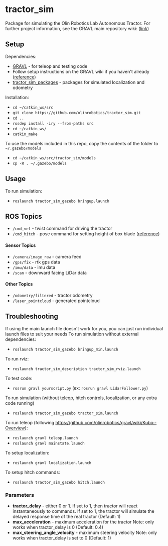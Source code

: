 # tractor_sim
Package for simulating the Olin Robotics Lab Autonomous Tractor. For further project information, see the GRAVL main repository wiki: ([link](https://github.com/olinrobotics/gravl/wiki))

## Setup
Dependencies:
+ [GRAVL](https://github.com/olinrobotics/gravl) - for teleop and testing code
+ Follow setup instructions on the GRAVL wiki if you haven't already ([reference](https://github.com/olinrobotics/gravl/wiki))
+ [tractor_sim_packages](https://github.com/olinrobotics/tractor_sim_packages) - packages for simulated localization and odometry

Installation:
+ `cd ~/catkin_ws/src`
+ `git clone https://github.com/olinrobotics/tractor_sim.git`
+ `cd ..`
+ `rosdep install -iry --from-paths src`
+ `cd ~/catkin_ws/`
+ `catkin_make`

To use the models included in this repo, copy the contents of the folder to `~/.gazebo/models`
+ `cd ~/catkin_ws/src/tractor_sim/models`
+ `cp -R . ~/.gazebo/models`

## Usage
To run simulation:
+ `roslaunch tractor_sim_gazebo bringup.launch`

## ROS Topics
+ `/cmd_vel` - twist command for driving the tractor
+ `/cmd_hitch` - pose command for setting height of box blade ([reference](https://github.com/olinrobotics/state_controller/blob/master/README.md))

#### Sensor Topics
+ `/camera/image_raw` - camera feed
+ `/gps/fix` - rtk gps data
+ `/imu/data` - imu data
+ `/scan` - downward facing LiDar data

#### Other Topics
+ `/odometry/filtered` - tractor odometry
+ `/laser_pointcloud` - generated pointcloud

## Troubleshooting
If using the main launch file doesn't work for you, you can just run individual launch files to suit your needs
To run simulation without external dependencies:
+ `roslaunch tractor_sim_gazebo bringup_min.launch`

To run rviz:
+  `roslaunch tractor_sim_description tractor_sim_rviz.launch`

To test code:
+ `rosrun gravl yourscript.py` (ex: `rosrun gravl LidarFollower.py`)

To run simulation (without teleop, hitch controls, localization, or any extra code running)
+ `roslaunch tractor_sim_gazebo tractor_sim.launch`

To run teleop (following https://github.com/olinrobotics/gravl/wiki/Kubo:-Overview):
+ `roslaunch gravl teleop.launch`
+ `roslaunch gravl mainstate.launch`

To setup localization:
+ `roslaunch gravl localization.launch`

To setup hitch commands:
+ `roslaunch tractor_sim_gazebo hitch.launch`


### Parameters
+ **tractor_delay** - either 0 or 1. If set to 1, then tractor will react instantaneously to commands. If set to 1, the tractor will simulate the delayed response time of the real tractor (Default: 1)
+ **max_acceleration** - maximum acceleration for the tractor Note: only works when tractor_delay is 0 (Default: 0.4)
+ **max_steering_angle_velocity** - maximum steering velocity Note: only works when tractor_delay is set to 0 (Default: 1)
